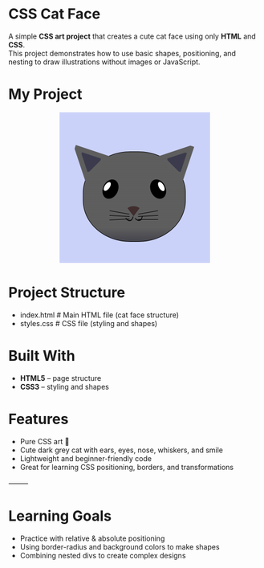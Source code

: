 # CSS Cat Face

A simple **CSS art project** that creates a cute cat face using only **HTML** and **CSS**.  
This project demonstrates how to use basic shapes, positioning, and nesting to draw illustrations without images or JavaScript.


# My Project
<p align="center">
  <img src="https://github.com/Karan-Roshan/Cat-Face/blob/78de366ebb99ba59c486b57a6210f1dff5477ced/Cat%20Cute%20Face.png" 
       alt="Centered Image" 
       width="300">
</p>

# Project Structure
- index.html      # Main HTML file (cat face structure)
- styles.css      # CSS file (styling and shapes)


# Built With
- **HTML5** – page structure
- **CSS3** – styling and shapes


# Features
- Pure CSS art 🎨
- Cute dark grey cat with ears, eyes, nose, whiskers, and smile
- Lightweight and beginner-friendly code
- Great for learning CSS positioning, borders, and transformations

⸻

# Learning Goals
- Practice with relative & absolute positioning
- Using border-radius and background colors to make shapes
- Combining nested divs to create complex designs
